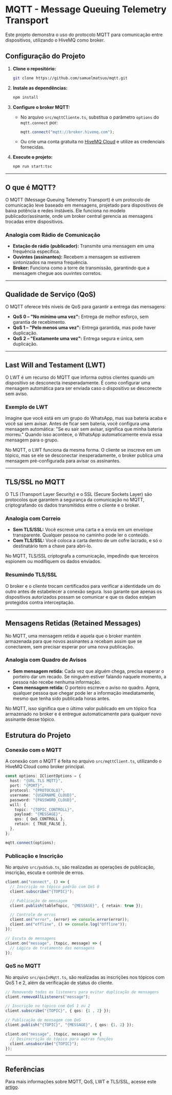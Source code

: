 # MQTT - Message Queuing Telemetry Transport

Este projeto demonstra o uso do protocolo MQTT para comunicação entre dispositivos, utilizando o HiveMQ como broker.

## Configuração do Projeto

1. **Clone o repositório:**

   ```bash
   git clone https://github.com/samuelmatsuo/mqtt.git
   ```

2. **Instale as dependências:**

   ```bash
   npm install
   ```

3. **Configure o broker MQTT:**

   - No arquivo `src/mqttCliente.ts`, substitua o parâmetro `options` do `mqtt.connect` por:
     ```typescript
     mqtt.connect("mqtt://broker.hivemq.com");
     ```
   - Ou crie uma conta gratuita no [HiveMQ Cloud](https://console.hivemq.cloud/) e utilize as credenciais fornecidas.

4. **Execute o projeto:**
   ```bash
   npm run start:tsc
   ```

---

## O que é MQTT?

O MQTT (Message Queuing Telemetry Transport) é um protocolo de comunicação leve baseado em mensagens, projetado para dispositivos de baixa potência e redes instáveis. Ele funciona no modelo publicador/assinante, onde um broker central gerencia as mensagens trocadas entre dispositivos.

### Analogia com Rádio de Comunicação

- **Estação de rádio (publicador):** Transmite uma mensagem em uma frequência específica.
- **Ouvintes (assinantes):** Recebem a mensagem se estiverem sintonizados na mesma frequência.
- **Broker:** Funciona como a torre de transmissão, garantindo que a mensagem chegue aos ouvintes corretos.

---

## Qualidade de Serviço (QoS)

O MQTT oferece três níveis de QoS para garantir a entrega das mensagens:

- **QoS 0 – "No mínimo uma vez":** Entrega de melhor esforço, sem garantia de recebimento.
- **QoS 1 – "Pelo menos uma vez":** Entrega garantida, mas pode haver duplicação.
- **QoS 2 – "Exatamente uma vez":** Entrega segura e única, sem duplicação.

---

## Last Will and Testament (LWT)

O LWT é um recurso do MQTT que informa outros clientes quando um dispositivo se desconecta inesperadamente. É como configurar uma mensagem automática para ser enviada caso o dispositivo se desconecte sem aviso.

### Exemplo de LWT

Imagine que você está em um grupo do WhatsApp, mas sua bateria acaba e você sai sem avisar. Antes de ficar sem bateria, você configura uma mensagem automática: "Se eu sair sem avisar, significa que minha bateria morreu." Quando isso acontece, o WhatsApp automaticamente envia essa mensagem para o grupo.

No MQTT, o LWT funciona da mesma forma. O cliente se inscreve em um tópico, mas se ele se desconectar inesperadamente, o broker publica uma mensagem pré-configurada para avisar os assinantes.

---

## TLS/SSL no MQTT

O TLS (Transport Layer Security) e o SSL (Secure Sockets Layer) são protocolos que garantem a segurança da comunicação no MQTT, criptografando os dados transmitidos entre o cliente e o broker.

### Analogia com Correio

- **Sem TLS/SSL:** Você escreve uma carta e a envia em um envelope transparente. Qualquer pessoa no caminho pode ler o conteúdo.
- **Com TLS/SSL:** Você coloca a carta dentro de um cofre lacrado, e só o destinatário tem a chave para abri-lo.

No MQTT, TLS/SSL criptografa a comunicação, impedindo que terceiros espionem ou modifiquem os dados enviados.

### Resumindo TLS/SSL

O broker e o cliente trocam certificados para verificar a identidade um do outro antes de estabelecer a conexão segura. Isso garante que apenas os dispositivos autorizados possam se comunicar e que os dados estejam protegidos contra interceptação.

---

## Mensagens Retidas (Retained Messages)

No MQTT, uma mensagem retida é aquela que o broker mantém armazenada para que novos assinantes a recebam assim que se conectarem, sem precisar esperar por uma nova publicação.

### Analogia com Quadro de Avisos

- **Sem mensagem retida:** Cada vez que alguém chega, precisa esperar o porteiro dar um recado. Se ninguém estiver falando naquele momento, a pessoa não recebe nenhuma informação.
- **Com mensagem retida:** O porteiro escreve o aviso no quadro. Agora, qualquer pessoa que chegar pode ler a informação imediatamente, mesmo que tenha sido publicada horas antes.

No MQTT, isso significa que o último valor publicado em um tópico fica armazenado no broker e é entregue automaticamente para qualquer novo assinante desse tópico.

## Estrutura do Projeto

### Conexão com o MQTT

A conexão com o MQTT é feita no arquivo `src/mqttClient.ts`, utilizando o HiveMQ Cloud como broker principal.

```typescript
const options: IClientOptions = {
  host: "{URL TLS MQTT}",
  port: "{PORT}",
  protocol: "{PROTOCOLO}",
  username: "{USERNAME_CLOUD}",
  password: "{PASSWORD_CLOUD}",
  will: {
    topic: "{TOPIC_CONTROLL}",
    payload: "{MESSAGE}",
    qos: { QoS_CONTROLL },
    retain: { TRUE_FALSE },
  },
};

mqtt.connect(options);
```

### Publicação e Inscrição

No arquivo `src/pubSub.ts`, são realizadas as operações de publicação, inscrição, escuta e controle de erros.

```typescript
client.on("connect", () => {
  // Inscrição no tópico padrão com QoS 0
  client.subscribe("{TOPIC}");

  // Publicação de mensagem
  client.publish(tableTopic, "{MESSAGE}", { retain: true });

  // Controle de erros
  client.on("error", (error) => console.error(error));
  client.on("offline", () => console.log("Offline"));
});

// Escuta de mensagens
client.on("message", (topic, message) => {
  // Lógica de tratamento das mensagens
});
```

### QoS no MQTT

No arquivo `src/qosInMqtt.ts`, são realizadas as inscrições nos tópicos com QoS 1 e 2, além da verificação de status do cliente.

```typescript
// Removendo todos os listeners para evitar duplicação de mensagens
client.removeAllListeners("message");

// Inscrição no tópico com QoS 1 ou 2
client.subscribe("{TOPIC}", { qos: {1 , 2} });

// Publicação de mensagem com QoS
client.publish("{TOPIC}", "{MESSAGE}", { qos: {1, 2} });

client.on("message", (topic, message) => {
  // Desinscrição do tópico para outras funções
  client.unsubscribe("{TOPIC}");
});
```

---

## Referências

Para mais informações sobre MQTT, QoS, LWT e TLS/SSL, acesse este [artigo](https://acesse.one/EpiPF).
